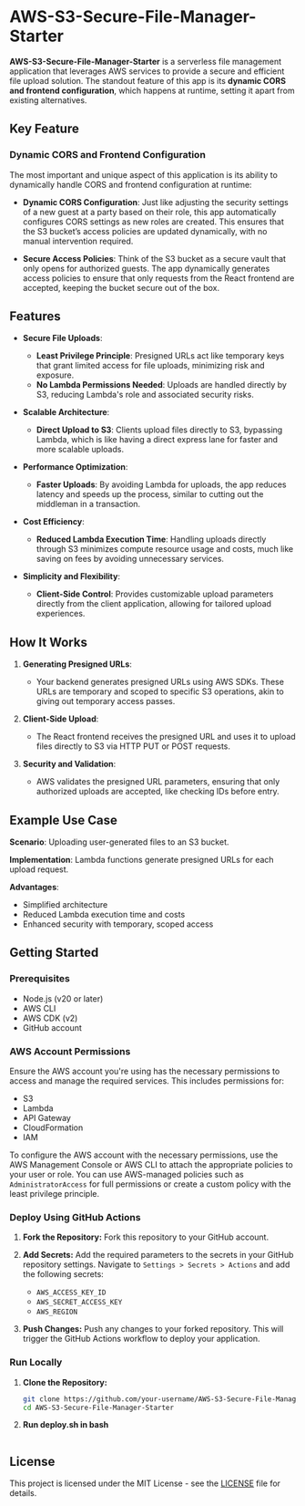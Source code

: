 # AWS-S3-Secure-File-Manager-Starter

**AWS-S3-Secure-File-Manager-Starter** is a serverless file management application that leverages AWS services to provide a secure and efficient file upload solution. The standout feature of this app is its **dynamic CORS and frontend configuration**, which happens at runtime, setting it apart from existing alternatives.

## Key Feature

### **Dynamic CORS and Frontend Configuration**

The most important and unique aspect of this application is its ability to dynamically handle CORS and frontend configuration at runtime:

- **Dynamic CORS Configuration**: Just like adjusting the security settings of a new guest at a party based on their role, this app automatically configures CORS settings as new roles are created. This ensures that the S3 bucket’s access policies are updated dynamically, with no manual intervention required.

- **Secure Access Policies**: Think of the S3 bucket as a secure vault that only opens for authorized guests. The app dynamically generates access policies to ensure that only requests from the React frontend are accepted, keeping the bucket secure out of the box.

## Features

- **Secure File Uploads**:
  - **Least Privilege Principle**: Presigned URLs act like temporary keys that grant limited access for file uploads, minimizing risk and exposure.
  - **No Lambda Permissions Needed**: Uploads are handled directly by S3, reducing Lambda's role and associated security risks.

- **Scalable Architecture**:
  - **Direct Upload to S3**: Clients upload files directly to S3, bypassing Lambda, which is like having a direct express lane for faster and more scalable uploads.

- **Performance Optimization**:
  - **Faster Uploads**: By avoiding Lambda for uploads, the app reduces latency and speeds up the process, similar to cutting out the middleman in a transaction.

- **Cost Efficiency**:
  - **Reduced Lambda Execution Time**: Handling uploads directly through S3 minimizes compute resource usage and costs, much like saving on fees by avoiding unnecessary services.

- **Simplicity and Flexibility**:
  - **Client-Side Control**: Provides customizable upload parameters directly from the client application, allowing for tailored upload experiences.

## How It Works

1. **Generating Presigned URLs**:
   - Your backend generates presigned URLs using AWS SDKs. These URLs are temporary and scoped to specific S3 operations, akin to giving out temporary access passes.

2. **Client-Side Upload**:
   - The React frontend receives the presigned URL and uses it to upload files directly to S3 via HTTP PUT or POST requests.

3. **Security and Validation**:
   - AWS validates the presigned URL parameters, ensuring that only authorized uploads are accepted, like checking IDs before entry.

## Example Use Case

**Scenario**: Uploading user-generated files to an S3 bucket.

**Implementation**: Lambda functions generate presigned URLs for each upload request.

**Advantages**:
- Simplified architecture
- Reduced Lambda execution time and costs
- Enhanced security with temporary, scoped access

## Getting Started

### Prerequisites

- Node.js (v20 or later)
- AWS CLI
- AWS CDK (v2)
- GitHub account

### AWS Account Permissions

Ensure the AWS account you're using has the necessary permissions to access and manage the required services. This includes permissions for:

*   S3
*   Lambda
*   API Gateway
*   CloudFormation
*   IAM

To configure the AWS account with the necessary permissions, use the AWS Management Console or AWS CLI to attach the appropriate policies to your user or role. You can use AWS-managed policies such as `AdministratorAccess` for full permissions or create a custom policy with the least privilege principle.


### Deploy Using GitHub Actions

1. **Fork the Repository:**
   Fork this repository to your GitHub account.

2. **Add Secrets:**
   Add the required parameters to the secrets in your GitHub repository settings. Navigate to `Settings > Secrets > Actions` and add the following secrets:

   - `AWS_ACCESS_KEY_ID`
   - `AWS_SECRET_ACCESS_KEY`
   - `AWS_REGION`

3. **Push Changes:**
   Push any changes to your forked repository. This will trigger the GitHub Actions workflow to deploy your application.

### Run Locally

1. **Clone the Repository:**
   ```sh
   git clone https://github.com/your-username/AWS-S3-Secure-File-Manager-Starter.git
   cd AWS-S3-Secure-File-Manager-Starter
   ```

2. **Run deploy.sh in bash**
   ```./deploy.sh
    ```

## License

This project is licensed under the MIT License - see the [LICENSE](LICENSE) file for details.
